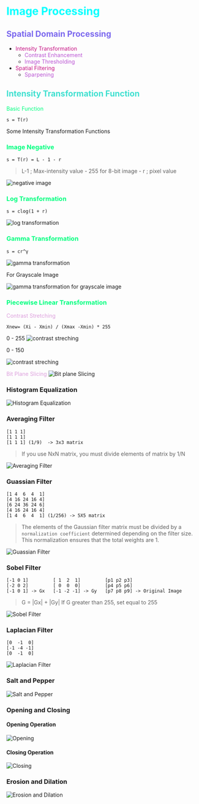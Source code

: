 # <font color="cyan">Image Processing</font>

## <font color="MediumSlateBlue">Spatial Domain Processing</font>
* <font color="MediumVioletRed">Intensity Transformation</font>
    * <font color="MediumOrchid">Contrast Enhancement</font>
    * <font color="MediumOrchid">Image Thresholding</font>
* <font color="MediumVioletRed">Spatial Filtering</font>
    * <font color="MediumOrchid">Sparpening</font>


##  <font color="Turquoise">Intensity Transformation Function</font>
<font color="SpringGreen">Basic Function</font>

```
s = T(r)
```
Some Intensity Transformation Functions
### <font color="SpringGreen">Image Negative</font>
```
s = T(r) = L - 1 - r 
```
> L-1 ; Max-intensity value - 255 for 8-bit image -
> r ; pixel value

![negative image](https://github.com/Nursimaasilturk/ImageProcessing/blob/master/assets/negative-image.png)

### <font color="SpringGreen">Log Transformation</font>
```
s = clog(1 + r)
```

![log transformation](https://github.com/Nursimaasilturk/ImageProcessing/blob/master/assets/log-transformation.png)

### <font color="SpringGreen">Gamma Transformation</font>
```
s = cr^γ
```
![gamma transformation](https://github.com/Nursimaasilturk/ImageProcessing/blob/master/assets/gamma-transformation.png)

For Grayscale Image

![gamma transformation for grayscale image](https://github.com/Nursimaasilturk/ImageProcessing/blob/master/assets/gamma-transformation-grayscale.png)

### <font color="SpringGreen">Piecewise Linear Transformation</font>
 <font color="plum">Contrast Stretching</font>
```
Xnew= (Xi - Xmin) / (Xmax -Xmin) * 255
```
 0 - 255
![contrast  streching](https://github.com/Nursimaasilturk/ImageProcessing/blob/master/assets/contrast-stretching.png)

0 - 150

![contrast  streching](https://github.com/Nursimaasilturk/ImageProcessing/blob/master/assets/contrast-stretching-2.png)

 <font color="plum">Bit Plane Slicing</font>
 ![Bit plane Slicing](https://github.com/Nursimaasilturk/ImageProcessing/blob/master/assets/bit-plane-slicing.png)
 
### Histogram Equalization
![Histogram Equalization](https://github.com/Nursimaasilturk/ImageProcessing/blob/master/assets/histogram-equalization.png)

### Averaging Filter
```
[1 1 1]
[1 1 1]
[1 1 1] (1/9)  -> 3x3 matrix
```
> If you use NxN matrix, you must divide elements of matrix by 1/N

![Averaging Filter](https://github.com/Nursimaasilturk/ImageProcessing/blob/master/assets/averaging-filter.png)

### Guassian Filter
```
[1 4  6  4  1]
[4 16 24 16 4]
[6 24 36 24 6]
[4 16 24 16 4]
[1 4  6  4  1] (1/256) -> 5X5 matrix
```
> The elements of the Gaussian filter matrix must be divided by a `normalization coefficient` determined depending on the filter size. This normalization ensures that the total weights are 1.

![Guassian Filter](https://github.com/Nursimaasilturk/ImageProcessing/blob/master/assets/guassian-filter.png)

### Sobel Filter
```
[-1 0 1]         [ 1  2  1]         [p1 p2 p3]
[-2 0 2]         [ 0  0  0]         [p4 p5 p6]
[-1 0 1] -> Gx   [-1 -2 -1] -> Gy   [p7 p8 p9] -> Original Image
```
> G = |Gx| + |Gy|
> If G greater than 255, set equal to 255

![Sobel Filter](https://github.com/Nursimaasilturk/ImageProcessing/blob/master/assets/sobel-filter.png)

### Laplacian Filter
```
[0  -1  0]
[-1 -4 -1]
[0  -1  0]
```
![Laplacian Filter](https://github.com/Nursimaasilturk/ImageProcessing/blob/master/assets/laplacian-filter.png)

### Salt and Pepper
![Salt and Pepper](https://github.com/Nursimaasilturk/ImageProcessing/blob/master/assets/salt-and-pepper.png)

### Opening and Closing

#### Opening Operation
![Opening](https://github.com/Nursimaasilturk/ImageProcessing/blob/master/assets/opening.png)

#### Closing Operation
![Closing](https://github.com/Nursimaasilturk/ImageProcessing/blob/master/assets/closing.png)

### Erosion and Dilation
![Erosion and Dilation](https://github.com/Nursimaasilturk/ImageProcessing/blob/master/assets/ero-and-dil.png)